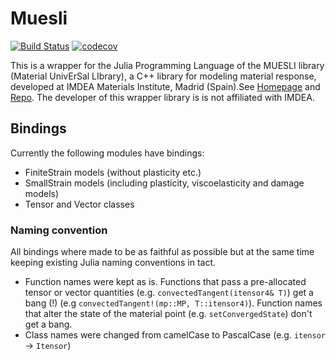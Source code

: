 # Muesli

[![Build Status](https://github.com/henrij22/Muesli.jl/actions/workflows/CI.yml/badge.svg?branch=main)](https://github.com/henrij22/Muesli.jl/actions/workflows/CI.yml?query=branch%3Amain)
[![codecov](https://codecov.io/gh/henrij22/MuesliMaterials.jl/graph/badge.svg?token=O5JKOFDWX1)](https://codecov.io/gh/henrij22/MuesliMaterials.jl)

This is a wrapper for the Julia Programming Language of the MUESLI library (Material UnivErSal LIbrary), a C++ library for modeling material response, developed at IMDEA Materials Institute, Madrid (Spain).See [Homepage](https://materials.imdea.org/muesli/) and [Repo](https://bitbucket.org/ignromero/muesli/src/master/).
The developer of this wrapper library is is not affiliated with IMDEA.

## Bindings

Currently the following modules have bindings:

- FiniteStrain models (without plasticity etc.)
- SmallStrain models (including plasticity, viscoelasticity and damage models)
- Tensor and Vector classes

### Naming convention

All bindings where made to be as faithful as possible but at the same time keeping existing Julia naming conventions in tact.

- Function names were kept as is. Functions that pass a pre-allocated tensor or vector quantities (e.g. `convectedTangent(itensor4& T)`) get a bang (!) (e.g `convectedTangent!(mp::MP, T::itensor4)`). Function names that alter the state of the material point (e.g. `setConvergedState`) don't get a bang.
- Class names were changed from camelCase to PascalCase (e.g. `itensor` -> `Itensor`)
